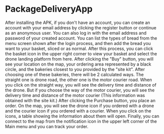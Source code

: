 # PackageDeliveryApp

After installing the APK, if you don't have an account, you can create an account with your email address by clicking the register button or continue as an anonymous user. You can also log in with the email address and password of your created account. You can list the types of bread from the menu screen shown after the login process, and then add the bread you want to your basket, sliced or as normal. After this process, you can click the basket icon in the upper right corner to view your basket and select the drone landing platform from here. After clicking the "Buy" button, you will see your location on the map, your ordering area represented by a black circle, and the bakeries closest to you provided by the "site kit". After choosing one of these bakeries, there will be 2 calculated ways. The straight one is drone road, the other one is the motor courier road. When you click on the straight way, you will see the delivery time and distance of the drone. But if you choose the way of the motor courier, you will see the delivery time and distance of the motor courier (This information was obtained with the site kit.) After clicking the Purchase button, you place an order. On the map, you will see the drone icon if you ordered with a drone and the courier icon if you ordered with a courier. When you click on the icons, a table showing the information about them will open. Finally, you can connect to the map from the notification icon in the upper left corner of the Main menu and you can track your order.
